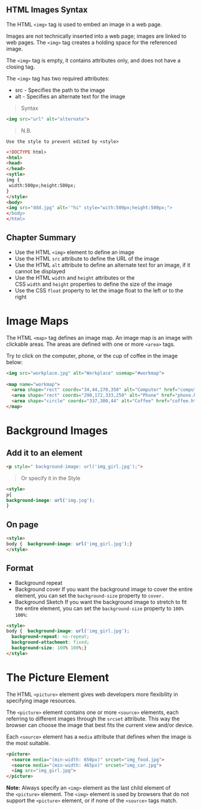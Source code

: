 ## HTML Images Syntax

The HTML `<img>` tag is used to embed an image in a web page.

Images are not technically inserted into a web page; images are linked to web pages. The `<img>` tag creates a holding space for the referenced image.

The `<img>` tag is empty, it contains attributes only, and does not have a closing tag.

The `<img>` tag has two required attributes:

- src - Specifies the path to the image
- alt - Specifies an alternate text for the image

>Syntax

```html
<img src="url" alt="alternate">
```


>N.B.

	Use the style to prevent edited by <style>
```html
<!DOCTYPE html>
<html>
<head>
</head>
<sytle>
img {
 width:500px;height:500px;
}
</style>
<body>
<img src="ddd.jpg" alt='"hi" style="with:500px;height:500px;">
</body>
</html>
```
## Chapter Summary

- Use the HTML `<img>` element to define an image
- Use the HTML `src` attribute to define the URL of the image
- Use the HTML `alt` attribute to define an alternate text for an image, if it cannot be displayed
- Use the HTML `width` and `height` attributes or the CSS `width` and `height` properties to define the size of the image
- Use the CSS `float` property to let the image float to the left or to the right

# Image Maps

The HTML `<map>` tag defines an image map. An image map is an image with clickable areas. The areas are defined with one or more `<area>` tags.

Try to click on the computer, phone, or the cup of coffee in the image below:

```html
<img src="workplace.jpg" alt="Workplace" usemap="#workmap">  
  
<map name="workmap">  
  <area shape="rect" coords="34,44,270,350" alt="Computer" href="computer.htm">  
  <area shape="rect" coords="290,172,333,250" alt="Phone" href="phone.htm">  
  <area shape="circle" coords="337,300,44" alt="Coffee" href="coffee.htm">  
</map>
```


# Background Images

## Add it to an element 
```html
<p style=" background-image: url('img_girl.jpg');">
```

>Or specify it in the Style

```html
<style>
p{
background-image: url('img.jog');
}
```

## On page 

```html
<style>  
body {  background-image: url('img_girl.jpg');}  
</style>
```

## Format 

* Background repeat 
* Background cover If you want the background image to cover the entire element, you can set the `background-size` property to `cover.`
* Background Sketch If you want the background image to stretch to fit the entire element, you can set the `background-size` property to `100% 100%`:
```html
<style>  
body {  background-image: url('img_girl.jpg');  
  background-repeat: no-repeat;  
  background-attachment: fixed;  
  background-size: 100% 100%;}  
</style>
```



# The Picture Element 
The HTML `<picture>` element gives web developers more flexibility in specifying image resources.

The `<picture>` element contains one or more `<source>` elements, each referring to different images through the `srcset` attribute. This way the browser can choose the image that best fits the current view and/or device.

Each `<source>` element has a `media` attribute that defines when the image is the most suitable.

```html
<picture>  
  <source media="(min-width: 650px)" srcset="img_food.jpg">  
  <source media="(min-width: 465px)" srcset="img_car.jpg">  
  <img src="img_girl.jpg">  
</picture>
```

**Note:** Always specify an `<img>` element as the last child element of the `<picture>` element. The `<img>` element is used by browsers that do not support the `<picture>` element, or if none of the `<source>` tags match.